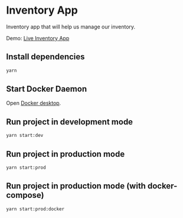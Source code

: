 # Inventory App

Inventory app that will help us manage our inventory.

Demo: [Live Inventory App](https://inventory-app-akifunal.vercel.app/)

## Install dependencies

```bash
yarn
```

## Start Docker Daemon

Open [Docker desktop](https://www.docker.com/products/docker-desktop/).

## Run project in development mode

```bash
yarn start:dev
```

## Run project in production mode

```bash
yarn start:prod
```

## Run project in production mode (with docker-compose)

```bash
yarn start:prod:docker
```
